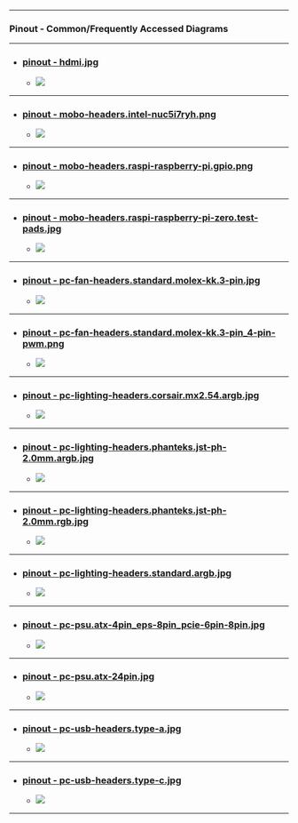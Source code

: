 <!-- ------------------------------------------------------------ ---

This file (on GitHub):   https://github.com/mcavallo-git/Coding/tree/main/pinouts/README.md

--- ------------------------------------------------------------- -->

***

### Pinout - Common/Frequently Accessed Diagrams

***

- ### [pinout - hdmi.jpg](https://www.veritlabs.com/itresources/diagrams/hdmi_pinout.gif)
  - <img src="pinout - hdmi.jpg" />

***

- ### [pinout - mobo-headers.intel-nuc5i7ryh.png](https://www.intel.com/content/www/us/en/support/articles/000006933/intel-nuc.html)
  - <img src="https://github.com/mcavallo-git/Coding/raw/main/pinouts/pinout - mobo-headers.intel-nuc5i7ryh.png" />

***

- ### [pinout - mobo-headers.raspi-raspberry-pi.gpio.png](https://www.raspberrypi.com/documentation/computers/raspberry-pi.html)
  - <img src="https://github.com/mcavallo-git/Coding/raw/main/pinouts/pinout - mobo-headers.raspi-raspberry-pi.gpio.png" />

***

- ### [pinout - mobo-headers.raspi-raspberry-pi-zero.test-pads.jpg](https://www.raspberrypi.com/documentation/computers/raspberry-pi.html)
  - <img src="https://github.com/mcavallo-git/Coding/raw/main/pinouts/pinout - mobo-headers.raspi-raspberry-pi-zero.test-pads.jpg" />

***

- ### [pinout - pc-fan-headers.standard.molex-kk.3-pin.jpg](https://www.dell.com/community/image/serverpage/image-id/8636i1F8E1EC34080C415?v=1.0)
  - <img src="https://github.com/mcavallo-git/Coding/raw/main/pinouts/pinout - pc-fan-headers.standard.molex-kk.3-pin.jpg" />

***

- ### [pinout - pc-fan-headers.standard.molex-kk.3-pin_4-pin-pwm.png](https://www.arctic.de/us/faq/detail/what-is-the-pin-assignment)
  - <img src="https://github.com/mcavallo-git/Coding/raw/main/pinouts/pinout - pc-fan-headers.standard.molex-kk.3-pin_4-pin-pwm.png" />

***

- ### [pinout - pc-lighting-headers.corsair.mx2.54.argb.jpg](https://github.com/mcavallo-git/Coding/blob/main/README.md)
  - <img src="https://github.com/mcavallo-git/Coding/raw/main/pinouts/pinout - pc-lighting-headers.corsair.mx2.54.argb.jpg" />

***

- ### [pinout - pc-lighting-headers.phanteks.jst-ph-2.0mm.argb.jpg](https://github.com/mcavallo-git/Coding/blob/main/README.md)
  - <img src="https://github.com/mcavallo-git/Coding/raw/main/pinouts/pinout - pc-lighting-headers.phanteks.jst-ph-2.0mm.argb.jpg" />

***

- ### [pinout - pc-lighting-headers.phanteks.jst-ph-2.0mm.rgb.jpg](https://github.com/mcavallo-git/Coding/blob/main/README.md)
  - <img src="https://github.com/mcavallo-git/Coding/raw/main/pinouts/pinout - pc-lighting-headers.phanteks.jst-ph-2.0mm.rgb.jpg" />

***

- ### [pinout - pc-lighting-headers.standard.argb.jpg](https://www.instructables.com/Arduino-Controlled-ARGB-LED-Fan)
  - <img src="https://github.com/mcavallo-git/Coding/raw/main/pinouts/pinout - pc-lighting-headers.standard.argb.jpg" />

***

- ### [pinout - pc-psu.atx-4pin_eps-8pin_pcie-6pin-8pin.jpg](https://electronics.stackexchange.com/q/465726)
  - <img src="https://github.com/mcavallo-git/Coding/raw/main/pinouts/pinout - pc-psu.atx-4pin_eps-8pin_pcie-6pin-8pin.jpg" />

***

- ### [pinout - pc-psu.atx-24pin.jpg](https://www.lifewire.com/thmb/6YH6BMOfXnyhMgxQ-qU8yIOFqP4=/2200x1467/filters:fill(auto,1)/atx-24-pin-12v-power-supply-pinout-2624578-bd809482596447b7afa7c63232719560.png)
  - <img src="https://github.com/mcavallo-git/Coding/raw/main/pinouts/pinout - pc-psu.atx-24pin.jpg" />

***

- ### [pinout - pc-usb-headers.type-a.jpg](https://i.stack.imgur.com/3ybBV.jpg)
  - <img src="https://github.com/mcavallo-git/Coding/raw/main/pinouts/pinout - pc-usb-headers.type-a.jpg" />

***

- ### [pinout - pc-usb-headers.type-c.jpg](https://en.wikipedia.org/wiki/USB#Connector_type_quick_reference)
  - <img src="https://github.com/mcavallo-git/Coding/raw/main/pinouts/pinout - pc-usb-headers.type-c.jpg" />

***
